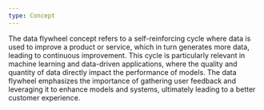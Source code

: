 ```yaml
---
type: Concept
---
```


The data flywheel concept refers to a self-reinforcing cycle where data is used to improve a product or service, which in turn generates more data, leading to continuous improvement. This cycle is particularly relevant in machine learning and data-driven applications, where the quality and quantity of data directly impact the performance of models. The data flywheel emphasizes the importance of gathering user feedback and leveraging it to enhance models and systems, ultimately leading to a better customer experience.